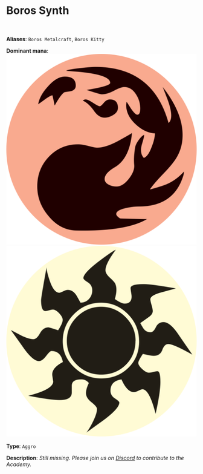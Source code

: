 <!-- This page is automatically generated by Myr: do not update it manually. Changes directly applied here will be lost. -->
# Boros Synth
<br/>

**Aliases**: `Boros Metalcraft`, `Boros Kitty`


**Dominant mana**: <img src="../resources/images/mana/R.png" class="dominant-mana-icon"/> <img src="../resources/images/mana/W.png" class="dominant-mana-icon"/>

**Type**: `Aggro`

**Description**: _Still missing. Please join us on [Discord](https://discord.gg/fYQbpjjkQ3) to contribute to the Academy._











